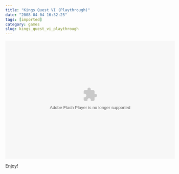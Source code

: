 ```yaml
---
title: "Kings Quest VI (Playthrough)"
date: "2008-04-04 16:32:25"
tags: [imported]
category: games
slug: kings_quest_vi_playthrough
---
```


<object width="530" height="370"><param name="movie" value="http://www.youtube.com/p/9E675515953A304B"></param><embed src="http://www.youtube.com/p/9E675515953A304B" type="application/x-shockwave-flash" width="530" height="370"></embed></object>

Enjoy!
